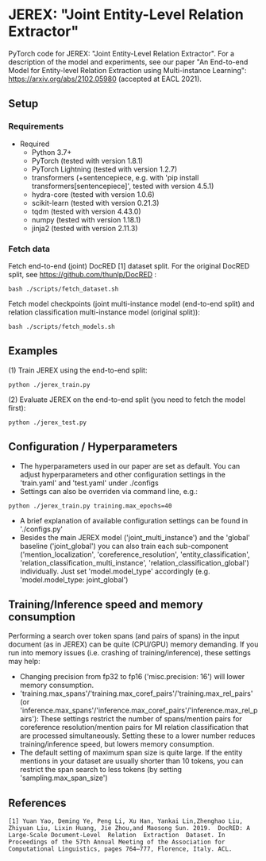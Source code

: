# JEREX: "Joint Entity-Level Relation Extractor"
PyTorch code for JEREX: "Joint Entity-Level Relation Extractor". For a description of the model and experiments, see our paper "An End-to-end Model for Entity-level Relation Extraction using Multi-instance Learning": https://arxiv.org/abs/2102.05980 (accepted at EACL 2021).


## Setup
### Requirements
- Required
  - Python 3.7+
  - PyTorch (tested with version 1.8.1)
  - PyTorch Lightning (tested with version 1.2.7)
  - transformers (+sentencepiece, e.g. with 'pip install transformers[sentencepiece]', tested with version 4.5.1)
  - hydra-core (tested with version 1.0.6)
  - scikit-learn (tested with version 0.21.3)
  - tqdm (tested with version 4.43.0)
  - numpy (tested with version 1.18.1)
  - jinja2 (tested with version 2.11.3)


### Fetch data
Fetch end-to-end (joint) DocRED [1] dataset split. For the original DocRED split, see https://github.com/thunlp/DocRED :
```
bash ./scripts/fetch_dataset.sh
```

Fetch model checkpoints (joint multi-instance model (end-to-end split) and relation classification multi-instance model (original split)):
```
bash ./scripts/fetch_models.sh
```

## Examples
(1) Train JEREX using the end-to-end split:
```
python ./jerex_train.py
```

(2) Evaluate JEREX on the end-to-end split (you need to fetch the model first):
```
python ./jerex_test.py
```

## Configuration / Hyperparameters
- The hyperparameters used in our paper are set as default. You can adjust hyperparameters and other configuration settings in the 'train.yaml' and 'test.yaml' under ./configs
- Settings can also be overriden via command line, e.g.:
```
python ./jerex_train.py training.max_epochs=40
```
- A brief explanation of available configuration settings can be found in './configs.py'
- Besides the main JEREX model ('joint_multi_instance') and the 'global' baseline ('joint_global') you can also train each sub-component ('mention_localization', 'coreference_resolution', 'entity_classification',
    'relation_classification_multi_instance', 'relation_classification_global') individually. Just set 'model.model_type' accordingly (e.g. 'model.model_type: joint_global')

## Training/Inference speed and memory consumption
Performing a search over token spans (and pairs of spans) in the input document (as in JEREX) can be quite (CPU/GPU) memory demanding. If you run into memory issues (i.e. crashing of training/inference), these settings may help:
- Changing precision from fp32 to fp16 ('misc.precision: 16') will lower memory consumption.
- 'training.max_spans'/'training.max_coref_pairs'/'training.max_rel_pairs' (or 'inference.max_spans'/'inference.max_coref_pairs'/'inference.max_rel_pairs'): 
These settings restrict the number of spans/mention pairs for coreference resolution/mention pairs for MI relation classification that are processed simultaneously. 
Setting these to a lower number reduces training/inference speed, but lowers memory consumption. 
- The default setting of maximum span size is quite large. 
If the entity mentions in your dataset are usually shorter than 10 tokens, you can restrict the span search to less tokens (by setting 'sampling.max_span_size')

## References
```
[1] Yuan Yao, Deming Ye, Peng Li, Xu Han, Yankai Lin,Zhenghao Liu, Zhiyuan Liu, Lixin Huang, Jie Zhou,and Maosong Sun. 2019.  DocRED: A Large-Scale Document-Level  Relation  Extraction  Dataset. In Proceedings of the 57th Annual Meeting of the Association for Computational Linguistics, pages 764–777, Florence, Italy. ACL.
```
